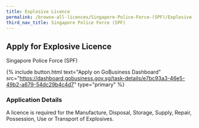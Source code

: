 ```yaml
---
title: Explosive Licence
permalink: /browse-all-licences/Singapore-Police-Force-(SPF)/Explosive-Licence
third_nav_title: Singapore Police Force (SPF)
---
```


## Apply for Explosive Licence

Singapore Police Force (SPF)

{% include button.html text="Apply on GoBusiness Dashboard" src="https://dashboard.gobusiness.gov.sg/task-details/e7bc93a3-46e5-49b2-a679-54dc29b4c4d7" type="primary" %}

<H3>Application Details</H3>

A licence is required for the Manufacture, Disposal, Storage, Supply, Repair, Possession, Use or Transport of Explosives.

